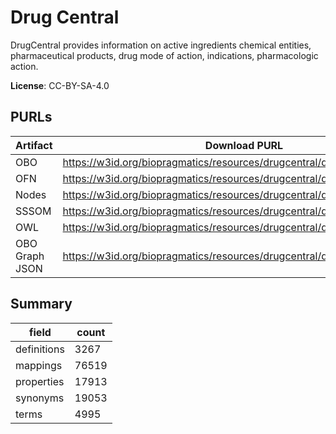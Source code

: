 # Drug Central

DrugCentral  provides information on active ingredients chemical entities, pharmaceutical products, drug mode of action, indications, pharmacologic action.

**License**: CC-BY-SA-4.0

## PURLs

| Artifact       | Download PURL                                                              | Latest Versioned Download PURL                                                |
|----------------|----------------------------------------------------------------------------|-------------------------------------------------------------------------------|
| OBO            | https://w3id.org/biopragmatics/resources/drugcentral/drugcentral.obo       | https://w3id.org/biopragmatics/resources/drugcentral/54/drugcentral.obo       |
| OFN            | https://w3id.org/biopragmatics/resources/drugcentral/drugcentral.ofn       | https://w3id.org/biopragmatics/resources/drugcentral/54/drugcentral.ofn       |
| Nodes          | https://w3id.org/biopragmatics/resources/drugcentral/drugcentral.tsv       | https://w3id.org/biopragmatics/resources/drugcentral/54/drugcentral.tsv       |
| SSSOM          | https://w3id.org/biopragmatics/resources/drugcentral/drugcentral.sssom.tsv | https://w3id.org/biopragmatics/resources/drugcentral/54/drugcentral.sssom.tsv |
| OWL            | https://w3id.org/biopragmatics/resources/drugcentral/drugcentral.owl       | https://w3id.org/biopragmatics/resources/drugcentral/54/drugcentral.owl       |
| OBO Graph JSON | https://w3id.org/biopragmatics/resources/drugcentral/drugcentral.json      | https://w3id.org/biopragmatics/resources/drugcentral/54/drugcentral.json      |

## Summary

| field       |   count |
|-------------|---------|
| definitions |    3267 |
| mappings    |   76519 |
| properties  |   17913 |
| synonyms    |   19053 |
| terms       |    4995 |
